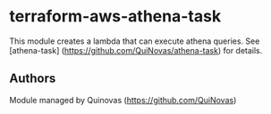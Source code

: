 # terraform-aws-athena-task

This module creates a lambda that can execute athena queries.
See [athena-task] (https://github.com/QuiNovas/athena-task) for details.

## Authors

Module managed by Quinovas (https://github.com/QuiNovas)
